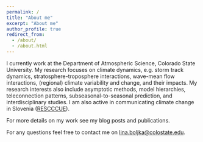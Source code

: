 ```yaml
---
permalink: /
title: "About me"
excerpt: "About me"
author_profile: true
redirect_from: 
  - /about/
  - /about.html
---
```


I currently work at the Department of Atmospheric Science, Colorado State University. My research focuses on climate dynamics, e.g. storm track dynamics, stratosphere-troposphere interactions, wave-mean flow interactions, (regional) climate variability and change, and their impacts. My research interests also include asymptotic methods, model hierarchies, teleconnection patterns, subseasonal-to-seasonal prediction, and interdisciplinary studies. I am also active in communicating climate change in Slovenia (<a href="https://drive.google.com/file/d/14kKhqvhMYvILBhosecHA4HwMZpYnX338/view">RESCCCUE</a>).

For more details on my work see my blog posts and publications. 

For any questions feel free to contact me on lina.boljka@colostate.edu.


